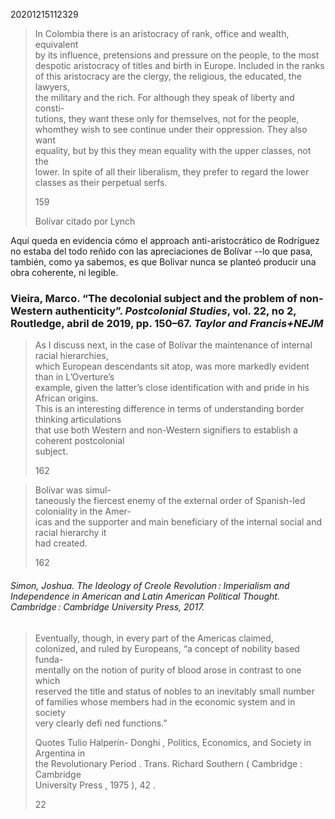 20201215112329

> In Colombia there is an aristocracy of rank, office and wealth, equivalent  
> by its influence, pretensions and pressure on the people, to the most  
> despotic aristocracy of titles and birth in Europe. Included in the ranks  
> of this aristocracy are the clergy, the religious, the educated, the lawyers,  
> the military and the rich. For although they speak of liberty and consti-  
> tutions, they want these only for themselves, not for the people, whomthey wish to see continue under their oppression. They also want  
> equality, but by this they mean equality with the upper classes, not the  
> lower. In spite of all their liberalism, they prefer to regard the lower  
> classes as their perpetual serfs.
> 
> 159
> 
> Bolívar citado por Lynch

Aquí queda en evidencia cómo el approach anti-aristocrático de Rodríguez no estaba del todo reñido con las apreciaciones de Bolívar --lo que pasa, también, como ya sabemos, es que Bolívar nunca se planteó producir una obra coherente, ni legible.


### Vieira, Marco. “The decolonial subject and the problem of non-Western authenticity”. _Postcolonial Studies_, vol. 22, no 2, Routledge, abril de 2019, pp. 150–67. _Taylor and Francis+NEJM_

> As I discuss next, in the case of Bolívar the maintenance of internal racial hierarchies,  
> which European descendants sit atop, was more markedly evident than in L’Overture’s  
> example, given the latter’s close identification with and pride in his African origins.  
> This is an interesting difference in terms of understanding border thinking articulations  
> that use both Western and non-Western signifiers to establish a coherent postcolonial  
> subject.
> 
> 162



> Bolívar was simul-  
> taneously the fiercest enemy of the external order of Spanish-led coloniality in the Amer-  
> icas and the supporter and main beneficiary of the internal social and racial hierarchy it  
> had created.
> 
> 162


###### Simon, Joshua. _The Ideology of Creole Revolution : Imperialism and Independence in American and Latin American Political Thought_. Cambridge : Cambridge University Press, 2017.

> Eventually, though, in every part of the Americas claimed,  
> colonized, and ruled by Europeans, “a concept of nobility based funda-  
> mentally on the notion of purity of blood arose in contrast to one which  
> reserved the title and status of nobles to an inevitably small number  
> of families whose members had in the economic system and in society  
> very clearly defi ned functions.”
> 
> Quotes Tulio Halperín- Donghi , Politics, Economics, and Society in Argentina in  
> the Revolutionary Period . Trans. Richard Southern ( Cambridge : Cambridge  
> University Press , 1975 ), 42 .
> 
> 22


